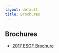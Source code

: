 ```yaml
---
layout: default
title: Brochures
---
```


## Brochures

* <a href="{{site.url}}/esgf-media/pdf/2017-ESGF-Brochure.pdf" target="_blank">2017 ESGF Brochure</a>